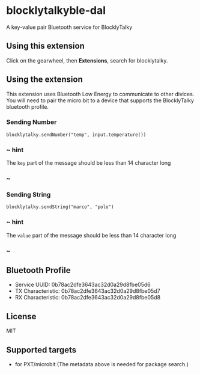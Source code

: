 # blocklytalkyble-dal

A key-value pair Bluetooth service for BlocklyTalky

## Using this extension

Click on the gearwheel, then **Extensions**, search for blocklytalky.

## Using the extension

This extension uses Bluetooth Low Energy to communicate to other divices. You will need to pair the micro:bit
to a device that supports the BlocklyTalky bluetooth profile.

### Sending Number

```blocks
blocklytalky.sendNumber("temp", input.temperature())
```

### ~ hint

The ``key`` part of the message should be less than 14 character long

### ~

### Sending String

```blocks
blocklytalky.sendString("marco", "polo")
```

### ~ hint

The ``value`` part of the message should be less than 14 character long

### ~

## Bluetooth Profile

* Service UUID: 0b78ac2dfe3643ac32d0a29d8fbe05d6
* TX Characteristic: 0b78ac2dfe3643ac32d0a29d8fbe05d7
* RX Characteristic: 0b78ac2dfe3643ac32d0a29d8fbe05d8

## License

MIT

## Supported targets

* for PXT/microbit
(The metadata above is needed for package search.)

